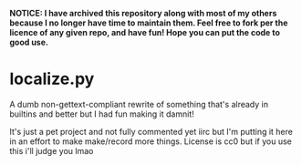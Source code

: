 **NOTICE: I have archived this repository along with most of my others because I no longer have time to maintain them. Feel free to fork per the licence of any given repo, and have fun! Hope you can put the code to good use.**

# localize.py
A dumb non-gettext-compliant rewrite of something that's already in builtins and better but I had fun making it damnit!

It's just a pet project and not fully commented yet iirc but I'm putting it here in an effort to make make/record more things. License is cc0 but if you use this i'll judge you lmao
